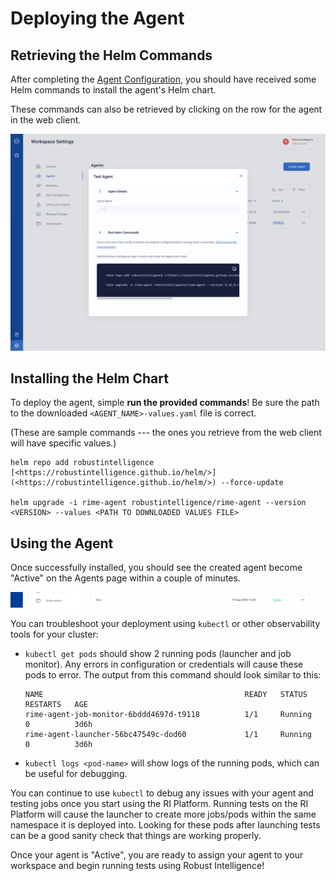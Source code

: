 # Deploying the Agent

## Retrieving the Helm Commands

After completing the [Agent Configuration](agent_configuration.md), you should have received some Helm commands to install the agent's Helm chart.

These commands can also be retrieved by clicking on the row for the agent in the web client.

<img src="../../_static/agent-configuration-4.png" />

## Installing the Helm Chart

To deploy the agent, simple **run the provided commands**! Be sure the path to the downloaded `<AGENT_NAME>-values.yaml` file is correct.

(These are sample commands --- the ones you retrieve from the web client will have specific values.)
```
helm repo add robustintelligence [<https://robustintelligence.github.io/helm/>](<https://robustintelligence.github.io/helm/>) --force-update

helm upgrade -i rime-agent robustintelligence/rime-agent --version <VERSION> --values <PATH TO DOWNLOADED VALUES FILE>
```

## Using the Agent

Once successfully installed, you should see the created agent become "Active" on the Agents page within a couple of minutes.

<img src="../../_static/agent-configuration-5.png" />

You can troubleshoot your deployment using `kubectl` or other observability tools for your cluster:
- `kubectl get pods` should show 2 running pods (launcher and job monitor). Any errors in configuration or credentials will cause these pods to error. The output from this command should look similar to this:
  ```
  NAME                                             READY   STATUS      RESTARTS   AGE
  rime-agent-job-monitor-6bddd4697d-t9118          1/1     Running     0          3d6h
  rime-agent-launcher-56bc47549c-dod60             1/1     Running     0          3d6h
  ```
- `kubectl logs <pod-name>` will show logs of the running pods, which can be useful for debugging.

You can continue to use `kubectl` to debug any issues with your agent and testing jobs once you start using the RI Platform. Running tests on the RI Platform will cause the launcher to create more jobs/pods within the same namespace it is deployed into. Looking for these pods after launching tests can be a good sanity check that things are working properly.

Once your agent is "Active", you are ready to assign your agent to your workspace and begin running tests using Robust Intelligence!
